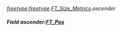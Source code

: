 _[freetype](../../modules/freetype/freetype-module.md):[freetype](../../modules/freetype/freetype-module.md).[FT\_Size\_Metrics](../../modules/freetype/freetype-ft_size_metrics.md).ascender_
##### Field ascender:[FT_Pos](../../modules/freetype/freetype-ft_pos.md)
